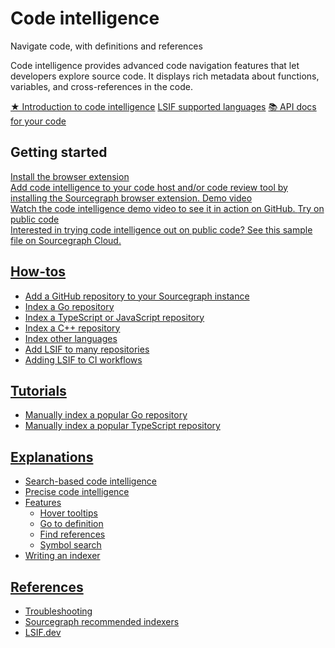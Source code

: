 # Code intelligence

<p class="subtitle">Navigate code, with definitions and references</p>

<p class="lead">
Code intelligence provides advanced code navigation features that let developers explore source code. It displays rich metadata about functions, variables, and cross-references in the code.
</p>

<div class="cta-group">
<a class="btn btn-primary" href="explanations/introduction_to_code_intelligence">★ Introduction to code intelligence</a>
<a class="btn" href="references/indexers">LSIF supported languages</a>
<a class="btn" href="apidocs">📚 API docs for your code</a>
</div>

## Getting started

<div class="getting-started">
  <a href="../../integration/browser_extension" class="btn" alt="Install the browser extension">
   <span>Install the browser extension</span>
   </br>
   Add code intelligence to your code host and/or code review tool by installing the Sourcegraph browser extension.
  </a>

  <a href="https://www.youtube.com/watch?v=kRFeSK5yCh8" class="btn" alt="Watch the code intelligence demo video">
   <span>Demo video</span>
   </br>
   Watch the code intelligence demo video to see it in action on GitHub.
  </a>

  <a href="https://sourcegraph.com/github.com/dgrijalva/jwt-go/-/blob/token.go#L37:6$references" class="btn" alt="Try code intelligence on public code">
   <span>Try on public code</span>
   </br>
   Interested in trying code intelligence out on public code? See this sample file on Sourcegraph Cloud.
  </a>
</div>


## [How-tos](how-to/index.md)

- [Add a GitHub repository to your Sourcegraph instance](how-to/add_a_repository.md)
- [Index a Go repository](how-to/index_a_go_repository.md)
- [Index a TypeScript or JavaScript repository](how-to/index_a_typescript_and_javascript_repository.md)
- [Index a C++ repository](how-to/index_a_cpp_repository.md)
- [Index other languages](how-to/index_other_languages.md)
- [Add LSIF to many repositories](how-to/adding_lsif_to_many_repos.md)
- [Adding LSIF to CI workflows](how-to/adding_lsif_to_workflows.md)

## [Tutorials](tutorials/index.md)

- [Manually index a popular Go repository](tutorials/indexing_go_repo.md)
- [Manually index a popular TypeScript repository](tutorials/indexing_ts_repo.md)

## [Explanations](explanations/index.md)

- [Search-based code intelligence](explanations/search_based_code_intelligence.md)
- [Precise code intelligence](explanations/precise_code_intelligence.md)
- [Features](explanations/features.md)
  - [Hover tooltips](explanations/features.md#hover-tooltips-with-documentation-and-type-signatures)
  - [Go to definition](explanations/features.md#go-to-definition)
  - [Find references](explanations/features.md#find-references)
  - [Symbol search](explanations/features.md#symbol-search)
- [Writing an indexer](explanations/writing_an_indexer.md)

## [References](references/index.md)

- [Troubleshooting](references/troubleshooting.md)
- [Sourcegraph recommended indexers](references/indexers.md)
- [LSIF.dev](https://lsif.dev/)
